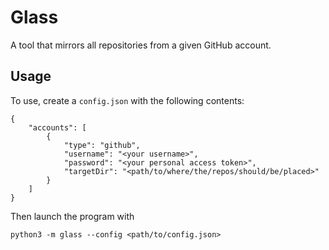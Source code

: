 # Glass

A tool that mirrors all repositories from a given GitHub account.

## Usage

To use, create a `config.json` with the following contents:

```
{
    "accounts": [
        {
            "type": "github",
            "username": "<your username>",
            "password": "<your personal access token>",
            "targetDir": "<path/to/where/the/repos/should/be/placed>"
        }
    ]
}
```

Then launch the program with

```
python3 -m glass --config <path/to/config.json>
```
